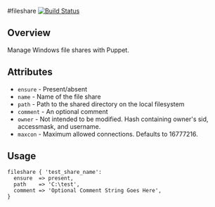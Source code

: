 #fileshare
[![Build Status](https://travis-ci.org/jolshevski/jordan-fileshare.svg?branch=master)](https://travis-ci.org/jolshevski/jordan-fileshare)

## Overview
Manage Windows file shares with Puppet.

## Attributes
  * `ensure`  - Present/absent
  * `name`    - Name of the file share
  * `path`    - Path to the shared directory on the local filesystem
  * `comment` - An optional comment
  * `owner`   - Not intended to be modified.  Hash containing owner's sid, accessmask, and username.
  * `maxcon`  - Maximum allowed connections.  Defaults to 16777216.

## Usage
```
fileshare { 'test_share_name':
  ensure  => present,
  path    => 'C:\test',
  comment => 'Optional Comment String Goes Here',
}
```
